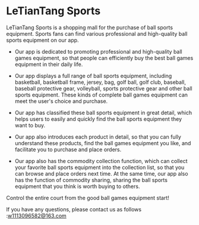 # LeTianTang Sports

LeTianTang Sports is a shopping mall for the purchase of ball sports equipment. Sports fans can find various professional and high-quality ball sports equipment on our app.

- Our app is dedicated to promoting professional and high-quality ball games equipment, so that people can efficiently buy the best ball games equipment in their daily life.

- Our app displays a full range of ball sports equipment, including basketball, basketball frame, jersey, bag, golf ball, golf club, baseball, baseball protective gear, volleyball, sports protective gear and other ball sports equipment. These kinds of complete ball games equipment can meet the user's choice and purchase.

- Our app has classified these ball sports equipment in great detail, which helps users to easily and quickly find the ball sports equipment they want to buy.

- Our app also introduces each product in detail, so that you can fully understand these products, find the ball games equipment you like, and facilitate you to purchase and place orders.

- Our app also has the commodity collection function, which can collect your favorite ball sports equipment into the collection list, so that you can browse and place orders next time. At the same time, our app also has the function of commodity sharing, sharing the ball sports equipment that you think is worth buying to others.

Control the entire court from the good ball games equipment start!

If you have any questions, please contact us as follows :w1113096582@163.com
